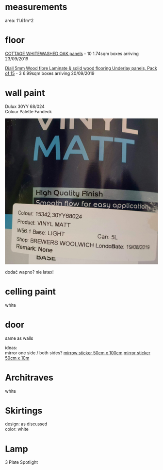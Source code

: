 # measurements  

area: 11.61m^2  

# floor  

[COTTAGE WHITEWASHED OAK panels](https://www.directwoodflooring.co.uk/cottage-whitewashed-oak-laminate-flooring.html) - 10 1.74sqm boxes arriving 23/09/2019  

[Diall 5mm Wood fibre Laminate & solid wood flooring Underlay panels, Pack of 15](https://www.diy.com/departments/diall-5mm-wood-fibre-laminate-solid-wood-flooring-underlay-panels-pack-of-15/1520621_BQ.prd) - 3 6.99sqm boxes arriving 20/09/2019  

# wall paint  

Dulux 30YY 68/024  
Colour Palette Fandeck  

![](./paint.jpg)  

dodać wapno?
nie latex!

# celling paint  

white  

# door  

same as walls  

ideas:  
mirror one side / both sides?
[mirrow sticker 50cm x 100cm](https://www.aliexpress.com/item/32814313481.html)
[mirror sticker 50cm x 10m](https://www.aliexpress.com/item/32827913660.html)

# Architraves  

white  

# Skirtings  

design: as discussed  
color: white  

# Lamp  

3 Plate Spotlight
